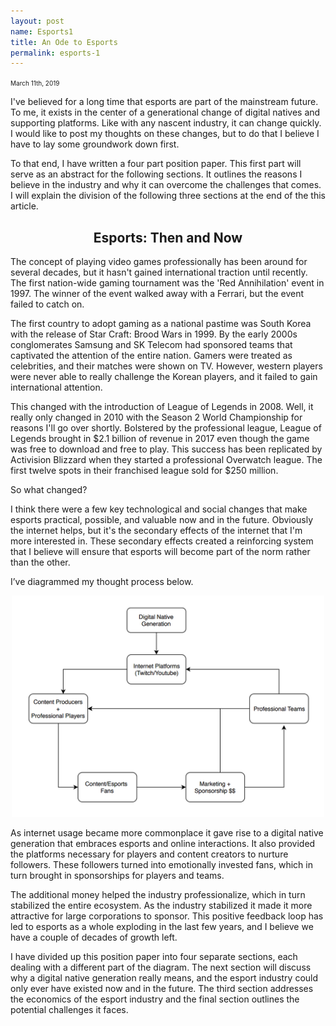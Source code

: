 ```yaml
---
layout: post
name: Esports1
title: An Ode to Esports
permalink: esports-1
---
```


<span style="font-size: 10px">March 11th, 2019</span>

I've believed for a long time that esports are part of the mainstream future. To me, it exists in the center of a generational change of digital natives and supporting platforms. Like with any nascent industry, it can change quickly. I would like to post my thoughts on these changes, but to do that I believe I have to lay some groundwork down first. 

To that end, I have written a four part position paper. This first part will serve as an abstract for the following sections. It outlines the reasons I believe in the industry and why it can overcome the challenges that comes. I will explain the division of the following three sections at the end of the this article. 

<h2 align="center">Esports: Then and Now</h2>

The concept of playing video games professionally has been around for several decades, but it hasn't gained international traction until recently. The first nation-wide gaming tournament was the 'Red Annihilation' event in 1997. The winner of the event walked away with a Ferrari, but the event failed to catch on.


The first country to adopt gaming as a national pastime was South Korea with the release of Star Craft: Brood Wars in 1999. By the early 2000s conglomerates Samsung and SK Telecom had sponsored teams that captivated the attention of the entire nation. Gamers were treated as celebrities, and their matches were shown on TV. However, western players were never able to really challenge the Korean players, and it failed to gain international attention.


This changed with the introduction of League of Legends in 2008. Well, it really only changed in 2010 with the Season 2 World Championship for reasons I'll go over shortly. Bolstered by the professional league, League of Legends brought in $2.1 billion of revenue in 2017 even though the game was free to download and free to play. This success has been replicated by Activision Blizzard when they started a professional Overwatch league. The first twelve spots in their franchised league sold for $250 million. 


So what changed?


I think there were a few key technological and social changes that make esports practical, possible, and valuable now and in the future. Obviously the internet helps, but it's the secondary effects of the internet that I'm more interested in. These secondary effects created a reinforcing system that I believe will ensure that esports will become part of the norm rather than the other. 


I’ve diagrammed my thought process below.

<center><img style="width:500px;" src="e_diagram.png"></center>

As internet usage became more commonplace it gave rise to a digital native generation that embraces esports and online interactions. It also provided the platforms necessary for players and content creators to nurture followers. These followers turned into emotionally invested fans, which in turn brought in sponsorships for players and teams. 


The additional money helped the industry professionalize, which in turn stabilized the entire ecosystem. As the industry stabilized it made it more attractive for large corporations to sponsor. This positive feedback loop has led to esports as a whole exploding in the last few years, and I believe we have a couple of decades of growth left.


I have divided up this position paper into four separate sections, each dealing with a different part of the diagram. The next section will discuss why a digital native generation really means, and the esport industry could only ever have existed now and in the future. The third section addresses the economics of the esport industry and the final section outlines the potential challenges it faces. 